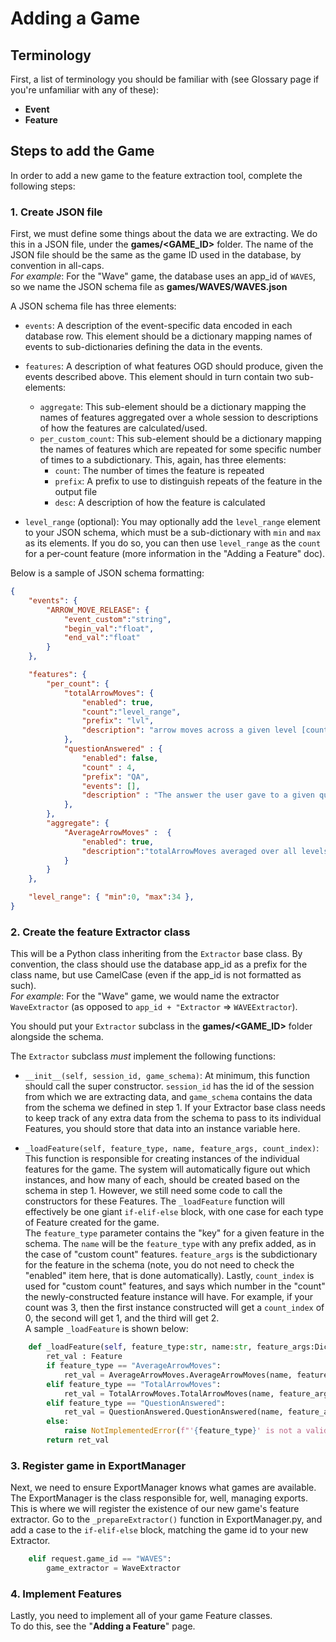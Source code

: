# Adding a Game

## Terminology

First, a list of terminology you should be familiar with (see Glossary page if you're unfamiliar with any of these):

- **Event**
- **Feature**

## Steps to add the Game

In order to add a new game to the feature extraction tool, complete the following steps:

### 1. Create JSON file

First, we must define some things about the data we are extracting.
We do this in a JSON file, under the **games/<GAME_ID>** folder.
The name of the JSON file should be the same as the game ID used in the database, by convention in all-caps.  
*For example*: For the "Wave" game, the database uses an app_id of `WAVES`, so we name the JSON schema file as **games/WAVES/WAVES.json**  

A JSON schema file has three elements:

- `events`:
    A description of the event-specific data encoded in each database row.
    This element should be a dictionary mapping names of events to sub-dictionaries defining the data in the events.

- `features`:
  A description of what features OGD should produce, given the events described above.
  This element should in turn contain two sub-elements:
  <!-- - `per_level`: This sub-element should be a dictionary mapping the names of per-level features to descriptions of how the features are calculated/used. -->
  - `aggregate`: This sub-element should be a dictionary mapping the names of features aggregated over a whole session to descriptions of how the features are calculated/used.
  <!-- - `per_game`: This sub-element should be a dictionary mapping the names of per-game features to descriptions of how the features are calculated/used. -->
  - `per_custom_count`: This sub-element should be a dictionary mapping the names of features which are repeated for some specific number of times to a subdictionary. This, again, has three elements:
    - `count`: The number of times the feature is repeated
    - `prefix`: A prefix to use to distinguish repeats of the feature in the output file
    - `desc`: A description of how the feature is calculated

- `level_range` (optional):
    You may optionally add the `level_range` element to your JSON schema, which must be a sub-dictionary with `min` and `max` as its elements.
    If you do so, you can then use `level_range` as the `count` for a per-count feature (more information in the "Adding a Feature" doc).

Below is a sample of JSON schema formatting:

```json
{
    "events": {
        "ARROW_MOVE_RELEASE": {
            "event_custom":"string",
            "begin_val":"float",
            "end_val":"float"
        }
    },

    "features": {
        "per_count": {
            "totalArrowMoves": {
                "enabled": true,
                "count":"level_range",
                "prefix": "lvl",
                "description": "arrow moves across a given level [count of 'ARROW_MOVE_RELEASE' events]"
            },
            "questionAnswered" : {
                "enabled": false,
                "count" : 4,
                "prefix": "QA",
                "events": [],
                "description" : "The answer the user gave to a given question (or -1 if unanswered)"
            },
        },
        "aggregate": {
            "AverageArrowMoves" :  {
                "enabled": true,
                "description":"totalArrowMoves averaged over all levels"
            }
        }
    },

    "level_range": { "min":0, "max":34 },
}
```

### 2. Create the feature Extractor class

This will be a Python class inheriting from the `Extractor` base class.
By convention, the class should use the database app_id as a prefix for the class name, but use CamelCase (even if the app_id is not formatted as such).  
*For example*: For the "Wave" game, we would name the extractor `WaveExtractor` (as opposed to `app_id + "Extractor` => `WAVEExtractor`).  

You should put your `Extractor` subclass in the **games/<GAME_ID>** folder alongside the schema.

The `Extractor` subclass *must* implement the following functions:

- `__init__(self, session_id, game_schema)`: At minimum, this function should call the super constructor.
`session_id` has the id of the session from which we are extracting data, and `game_schema` contains the data from the schema we defined in step 1.
If your Extractor base class needs to keep track of any extra data from the schema to pass to its individual Features, you should store that data into an instance variable here.

- `_loadFeature(self, feature_type, name, feature_args, count_index)`:
This function is responsible for creating instances of the individual features for the game.
The system will automatically figure out which instances, and how many of each, should be created based on the schema in step 1.
However, we still need some code to call the constructors for these Features.
The `_loadFeature` function will effectively be one giant `if-elif-else` block, with one case for each type of Feature created for the game.  
The `feature_type` parameter contains the "key" for a given feature in the schema.
The `name` will be the `feature_type` with any prefix added, as in the case of "custom count" features.
`feature_args` is the subdictionary for the feature in the schema (note, you do not need to check the "enabled" item here, that is done automatically).
Lastly, `count_index` is used for "custom count" features, and says which number in the "count" the newly-constructed feature instance will have.
For example, if your count was 3, then the first instance constructed will get a `count_index` of 0, the second will get 1, and the third will get 2.  
A sample `_loadFeature` is shown below:

```python
    def _loadFeature(self, feature_type:str, name:str, feature_args:Dict[str,Any], count_index:Union[int,None] = None) -> Feature:
        ret_val : Feature
        if feature_type == "AverageArrowMoves":
            ret_val = AverageArrowMoves.AverageArrowMoves(name, feature_args["description"])
        elif feature_type == "TotalArrowMoves":
            ret_val = TotalArrowMoves.TotalArrowMoves(name, feature_args["description"], count_index)
        elif feature_type == "QuestionAnswered":
            ret_val = QuestionAnswered.QuestionAnswered(name, feature_args["description"], count_index)
        else:
            raise NotImplementedError(f"'{feature_type}' is not a valid feature for Waves.")
        return ret_val
```

### 3. Register game in ExportManager

Next, we need to ensure ExportManager knows what games are available.
The ExportManager is the class responsible for, well, managing exports.
This is where we will register the existence of our new game's feature extractor.
Go to the `_prepareExtractor()` function in ExportManager.py, and add a case to the `if-elif-else` block, matching the game id to your new Extractor.

```python
    elif request.game_id == "WAVES":
        game_extractor = WaveExtractor
```

### 4. Implement Features

Lastly, you need to implement all of your game Feature classes.  
To do this, see the "**Adding a Feature**" page.
